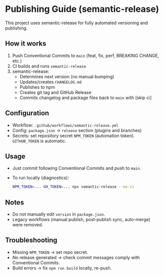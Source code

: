 # Publishing Guide (semantic-release)

This project uses semantic-release for fully automated versioning and publishing.

## How it works

1. Push Conventional Commits to `main` (feat, fix, perf, BREAKING CHANGE, etc.)
2. CI builds and runs `semantic-release`
3. semantic-release:
   - Determines next version (no manual bumping)
   - Updates/creates `CHANGELOG.md`
   - Publishes to npm
   - Creates git tag and GitHub Release
   - Commits changelog and package files back to `main` with [skip ci]

## Configuration

- Workflow: `.github/workflows/semantic-release.yml`
- Config: `package.json` → `release` section (plugins and branches)
- Secrets: set repository secret `NPM_TOKEN` (automation token). `GITHUB_TOKEN` is automatic.

## Usage

- Just commit following Conventional Commits and push to `main`.
- To run locally (diagnostics):

  ```bash
  NPM_TOKEN=... GH_TOKEN=... npx semantic-release --no-ci
  ```

## Notes

- Do not manually edit `version` in `package.json`.
- Legacy workflows (manual publish, post-publish sync, auto-merge) were removed.

## Troubleshooting

- Missing `NPM_TOKEN` → set repo secret.
- No release generated → check commit messages comply with Conventional Commits.
- Build errors → fix `npm run build` locally, re-push.
